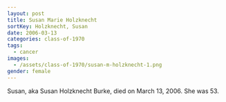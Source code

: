 ```yaml
---
layout: post
title: Susan Marie Holzknecht
sortKey: Holzknecht, Susan
date: 2006-03-13
categories: class-of-1970
tags:
  - cancer
images:
  - /assets/class-of-1970/susan-m-holzknecht-1.png
gender: female
---
```

Susan, aka Susan Holzknecht Burke, died on March 13, 2006. She was 53.

